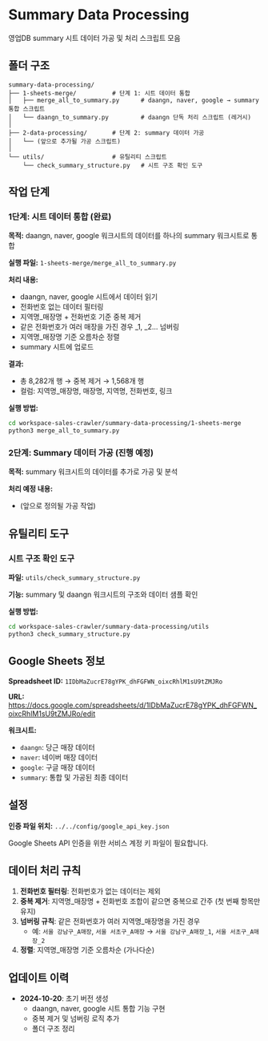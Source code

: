 # Summary Data Processing

영업DB summary 시트 데이터 가공 및 처리 스크립트 모음

## 폴더 구조

```
summary-data-processing/
├── 1-sheets-merge/          # 단계 1: 시트 데이터 통합
│   ├── merge_all_to_summary.py      # daangn, naver, google → summary 통합 스크립트
│   └── daangn_to_summary.py         # daangn 단독 처리 스크립트 (레거시)
│
├── 2-data-processing/       # 단계 2: summary 데이터 가공
│   └── (앞으로 추가될 가공 스크립트)
│
└── utils/                   # 유틸리티 스크립트
    └── check_summary_structure.py   # 시트 구조 확인 도구
```

## 작업 단계

### 1단계: 시트 데이터 통합 (완료)

**목적:** daangn, naver, google 워크시트의 데이터를 하나의 summary 워크시트로 통합

**실행 파일:** `1-sheets-merge/merge_all_to_summary.py`

**처리 내용:**
- daangn, naver, google 시트에서 데이터 읽기
- 전화번호 없는 데이터 필터링
- 지역명_매장명 + 전화번호 기준 중복 제거
- 같은 전화번호가 여러 매장을 가진 경우 _1, _2... 넘버링
- 지역명_매장명 기준 오름차순 정렬
- summary 시트에 업로드

**결과:**
- 총 8,282개 행 → 중복 제거 → 1,568개 행
- 컬럼: 지역명_매장명, 매장명, 지역명, 전화번호, 링크

**실행 방법:**
```bash
cd workspace-sales-crawler/summary-data-processing/1-sheets-merge
python3 merge_all_to_summary.py
```

### 2단계: Summary 데이터 가공 (진행 예정)

**목적:** summary 워크시트의 데이터를 추가로 가공 및 분석

**처리 예정 내용:**
- (앞으로 정의될 가공 작업)

## 유틸리티 도구

### 시트 구조 확인 도구
**파일:** `utils/check_summary_structure.py`

**기능:** summary 및 daangn 워크시트의 구조와 데이터 샘플 확인

**실행 방법:**
```bash
cd workspace-sales-crawler/summary-data-processing/utils
python3 check_summary_structure.py
```

## Google Sheets 정보

**Spreadsheet ID:** `1IDbMaZucrE78gYPK_dhFGFWN_oixcRhlM1sU9tZMJRo`

**URL:** https://docs.google.com/spreadsheets/d/1IDbMaZucrE78gYPK_dhFGFWN_oixcRhlM1sU9tZMJRo/edit

**워크시트:**
- `daangn`: 당근 매장 데이터
- `naver`: 네이버 매장 데이터
- `google`: 구글 매장 데이터
- `summary`: 통합 및 가공된 최종 데이터

## 설정

**인증 파일 위치:** `../../config/google_api_key.json`

Google Sheets API 인증을 위한 서비스 계정 키 파일이 필요합니다.

## 데이터 처리 규칙

1. **전화번호 필터링**: 전화번호가 없는 데이터는 제외
2. **중복 제거**: 지역명_매장명 + 전화번호 조합이 같으면 중복으로 간주 (첫 번째 항목만 유지)
3. **넘버링 규칙**: 같은 전화번호가 여러 지역명_매장명을 가진 경우
   - 예: `서울 강남구_A매장`, `서울 서초구_A매장` → `서울 강남구_A매장_1`, `서울 서초구_A매장_2`
4. **정렬**: 지역명_매장명 기준 오름차순 (가나다순)

## 업데이트 이력

- **2024-10-20**: 초기 버전 생성
  - daangn, naver, google 시트 통합 기능 구현
  - 중복 제거 및 넘버링 로직 추가
  - 폴더 구조 정리
